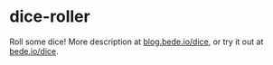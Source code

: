 # dice-roller

Roll some dice! More description at [blog.bede.io/dice](https://blog.bede.io/dice), or try it out at [bede.io/dice](https://bede.io/dice).
